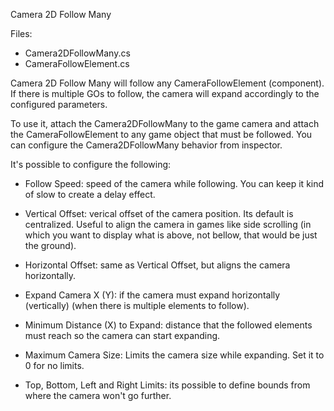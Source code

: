Camera 2D Follow Many

Files:
+ Camera2DFollowMany.cs
+ CameraFollowElement.cs

Camera 2D Follow Many will follow any CameraFollowElement (component).
If there is multiple GOs to follow, the camera will expand accordingly to the configured parameters.

To use it, attach the Camera2DFollowMany to the game camera and attach the CameraFollowElement to any game object that must be followed.
You can configure the Camera2DFollowMany behavior from inspector.

It's possible to configure the following:
- Follow Speed: speed of the camera while following. You can keep it kind of slow to create a delay effect.
- Vertical Offset: verical offset of the camera position. Its default is centralized. Useful to align the camera in games like side scrolling (in which you want to display what is above, not bellow, that would be just the ground).
- Horizontal Offset: same as Vertical Offset, but aligns the camera horizontally.

- Expand Camera X (Y): if the camera must expand horizontally (vertically) (when there is multiple elements to follow).
- Minimum Distance (X) to Expand: distance that the followed elements must reach so the camera can start expanding.
- Maximum Camera Size: Limits the camera size while expanding. Set it to 0 for no limits.

- Top, Bottom, Left and Right Limits: its possible to define bounds from where the camera won't go further.
